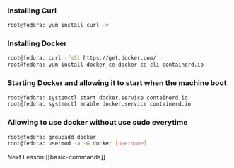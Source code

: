 ### Installing Curl
```bash
root@fedora: yum install curl -y
```
### Installing Docker
```bash
root@fedora: curl -fsSl https://get.docker.com/
root@fedora: yum install docker-ce docker-ce-cli containerd.io
```

### Starting Docker and allowing it to start when the machine boot
```bash
root@fedora: systemctl start docker.service containerd.io
root@fedora: systemctl enable docker.service containerd.io
```

### Allowing to use docker without use sudo everytime
```bash
root@fedora: groupadd docker
root@fedora: usermod -a -G docker [username]
```

Next Lesson:[[basic-commands]]

